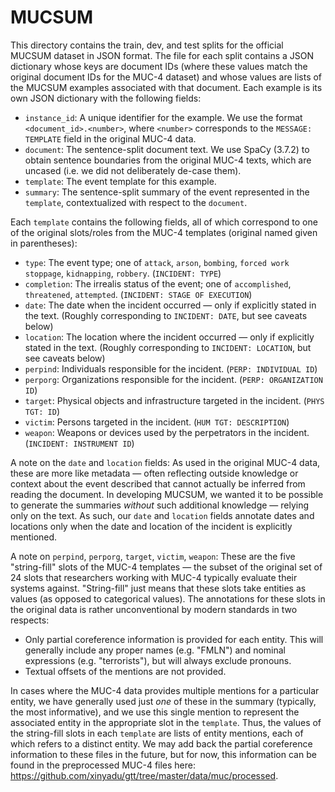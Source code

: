 # MUCSUM

This directory contains the train, dev, and test splits for the official MUCSUM dataset in JSON format. The file for each split contains a JSON dictionary whose keys are document IDs (where these values match the original document IDs for the MUC-4 dataset) and whose values are lists of the MUCSUM examples associated with that document. Each example is its own JSON dictionary with the following fields:

- `instance_id`: A unique identifier for the example. We use the format `<document_id>.<number>`, where `<number>` corresponds to the `MESSAGE: TEMPLATE` field in the original MUC-4 data.
- `document`: The sentence-split document text. We use SpaCy (3.7.2) to obtain sentence boundaries from the original MUC-4 texts, which are uncased (i.e. we did not deliberately de-case them).
- `template`: The event template for this example.
- `summary`: The sentence-split summary of the event represented in the `template`, contextualized with respect to the `document`.

Each `template` contains the following fields, all of which correspond to one of the original slots/roles from the MUC-4 templates (original named given in parentheses):

- `type`: The event type; one of `attack`, `arson`, `bombing`, `forced work stoppage`, `kidnapping`, `robbery`. (`INCIDENT: TYPE`)
- `completion`: The irrealis status of the event; one of `accomplished`, `threatened`, `attempted`. (`INCIDENT: STAGE OF EXECUTION`)
- `date`: The date when the incident occurred &mdash; only if explicitly stated in the text. (Roughly corresponding to `INCIDENT: DATE`, but see caveats below)
- `location`: The location where the incident occurred &mdash; only if explicitly stated in the text. (Roughly corresponding to `INCIDENT: LOCATION`, but see caveats below)
- `perpind`: Individuals responsible for the incident. (`PERP: INDIVIDUAL ID`)
- `perporg`: Organizations responsible for the incident. (`PERP: ORGANIZATION ID`)
- `target`: Physical objects and infrastructure targeted in the incident. (`PHYS TGT: ID`)
- `victim`: Persons targeted in the incident. (`HUM TGT: DESCRIPTION`)
- `weapon`: Weapons or devices used by the perpetrators in the incident. (`INCIDENT: INSTRUMENT ID`)

A note on the `date` and `location` fields: As used in the original MUC-4 data, these are more like metadata &mdash; often reflecting outside knowledge or context about the event described that cannot actually be inferred from reading the document. In developing MUCSUM, we wanted it to be possible to generate the summaries *without* such additional knowledge &mdash; relying only on the text. As such, our `date` and `location` fields annotate dates and locations only when the date and location of the incident is explicitly mentioned.

A note on `perpind`, `perporg`, `target`, `victim`, `weapon`: These are the five "string-fill" slots of the MUC-4 templates &mdash; the subset of the original set of 24 slots that researchers working with MUC-4 typically evaluate their systems against. "String-fill" just means that these slots take entities as values (as opposed to categorical values). The annotations for these slots in the original data is rather unconventional by modern standards in two respects:
- Only partial coreference information is provided for each entity. This will generally include any proper names (e.g. "FMLN") and nominal expressions (e.g. "terrorists"), but will always exclude pronouns.
- Textual offsets of the mentions are not provided.

In cases where the MUC-4 data provides multiple mentions for a particular entity, we have generally used just *one* of these in the summary (typically, the most informative), and we use this single mention to represent the associated entity in the appropriate slot in the `template`. Thus, the values of the string-fill slots in each `template` are lists of entity mentions, each of which refers to a distinct entity. We may add back the partial coreference information to these files in the future, but for now, this information can be found in the preprocessed MUC-4 files here: https://github.com/xinyadu/gtt/tree/master/data/muc/processed.
